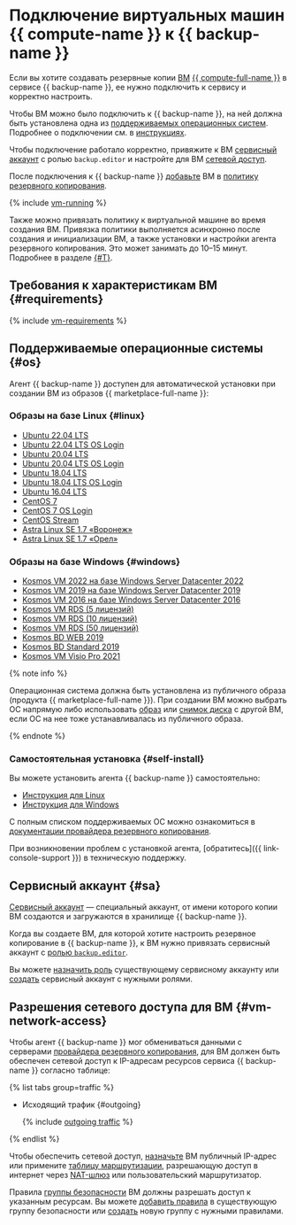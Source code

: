 # Подключение виртуальных машин {{ compute-name }} к {{ backup-name }}

Если вы хотите создавать резервные копии [ВМ](../../compute/concepts/vm.md) [{{ compute-full-name }}](../../compute/) в сервисе {{ backup-name }}, ее нужно подключить к сервису и корректно настроить.

Чтобы ВМ можно было подключить к {{ backup-name }}, на ней должна быть установлена одна из [поддерживаемых операционных систем](#os). Подробнее о подключении см. в [инструкциях](../operations/index.md#connect-vm).

Чтобы подключение работало корректно, привяжите к ВМ [сервисный аккаунт](#sa) с ролью `backup.editor` и настройте для ВМ [сетевой доступ](#vm-network-access).

После подключения к {{ backup-name }} [добавьте](../operations/policy-vm/attach-and-detach-vm.md#attach-vm) ВМ в [политику резервного копирования](policy.md).

{% include [vm-running](../../_includes/backup/vm-running.md) %}

Также можно привязать политику к виртуальной машине во время создания ВМ. Привязка политики выполняется асинхронно после создания и инициализации ВМ, а также установки и настройки агента резервного копирования. Это может занимать до 10–15 минут. Подробнее в разделе [{#T}](../tutorials/vm-with-backup-policy/index.md).

## Требования к характеристикам ВМ {#requirements}

{% include [vm-requirements](../../_includes/backup/vm-requirements.md) %}

## Поддерживаемые операционные системы {#os}

Агент {{ backup-name }} доступен для автоматической установки при создании ВМ из образов {{ marketplace-full-name }}:

### Образы на базе Linux {#linux}

* [Ubuntu 22.04 LTS](/marketplace/products/yc/ubuntu-22-04-lts)
* [Ubuntu 22.04 LTS OS Login](/marketplace/products/yc/ubuntu-2204-lts-oslogin)
* [Ubuntu 20.04 LTS](/marketplace/products/yc/ubuntu-20-04-lts)
* [Ubuntu 20.04 LTS OS Login](/marketplace/products/yc/ubuntu-2004-lts-oslogin)
* [Ubuntu 18.04 LTS](/marketplace/products/yc/ubuntu-18-04-lts)
* [Ubuntu 18.04 LTS OS Login](/marketplace/products/yc/ubuntu-1804-lts-oslogin)
* [Ubuntu 16.04 LTS](/marketplace/products/yc/ubuntu-16-04-lts)
* [CentOS 7](/marketplace/products/yc/centos-7)
* [CentOS 7 OS Login](/marketplace/products/yc/centos-7-oslogin)
* [CentOS Stream](/marketplace/products/yc/centos-stream-8)
* [Astra Linux SE 1.7 «Воронеж»](/marketplace/products/astralinux/alse)
* [Astra Linux SE 1.7 «Орел»](/marketplace/products/astralinux/alse-orel)

### Образы на базе Windows {#windows}

* [Kosmos VM 2022 на базе Windows Server Datacenter 2022](/marketplace/products/fotonsrv/kosmosvm2022)
* [Kosmos VM 2019 на базе Windows Server Datacenter 2019](/marketplace/products/fotonsrv/kosmosvm2019)
* [Kosmos VM 2016 на базе Windows Server Datacenter 2016](/marketplace/products/fotonsrv/kosmosvm2016)
* [Kosmos VM RDS (5 лицензий)](/marketplace/products/fotonsrv/kos-5-rds)
* [Kosmos VM RDS (10 лицензий)](/marketplace/products/fotonsrv/kos-10-rds)
* [Kosmos VM RDS (50 лицензий)](/marketplace/products/fotonsrv/kos-50-rds)
* [Kosmos BD WEB 2019](/marketplace/products/fotonsrv/kosmosbdweb2019)
* [Kosmos BD Standard 2019](/marketplace/products/fotonsrv/kosmosbdstd2019)
* [Kosmos VM Visio Pro 2021](/marketplace/products/fotonsrv/kosmosvisio)

{% note info %}

Операционная система должна быть установлена из публичного образа (продукта {{ marketplace-full-name }}). При создании ВМ можно выбрать ОС напрямую либо использовать [образ](../../compute/concepts/image.md) или [снимок диска](../../compute/concepts/snapshot.md) с другой ВМ, если ОС на нее тоже устанавливалась из публичного образа.

{% endnote %}

### Самостоятельная установка {#self-install}

Вы можете установить агента {{ backup-name }} самостоятельно:

* [Инструкция для Linux](../operations/connect-vm-linux.md)
* [Инструкция для Windows](../operations/connect-vm-windows.md)

С полным списком поддерживаемых ОС можно ознакомиться в [документации провайдера резервного копирования](https://docs.cyberprotect.ru/ru-RU/CyberBackupCloud/21.06/user/#supported-operating-systems-and-environments.html).

При возникновении проблем с установкой агента, [обратитесь]({{ link-console-support }}) в техническую поддержку.

## Сервисный аккаунт {#sa}

[Сервисный аккаунт](../../iam/concepts/users/service-accounts.md) — специальный аккаунт, от имени которого копии ВМ создаются и загружаются в хранилище {{ backup-name }}.

Когда вы создаете ВМ, для которой хотите настроить резервное копирование в {{ backup-name }}, к ВМ нужно привязать сервисный аккаунт с [ролью `backup.editor`](../security/index.md).

Вы можете [назначить роль](../../iam/operations/sa/assign-role-for-sa.md) существующему сервисному аккаунту или [создать](../../iam/operations/sa/create.md) сервисный аккаунт с нужными ролями.

## Разрешения сетевого доступа для ВМ {#vm-network-access}

Чтобы агент {{ backup-name }} мог обмениваться данными с серверами [провайдера резервного копирования](index.md#providers), для ВМ должен быть обеспечен сетевой доступ к IP-адресам ресурсов сервиса {{ backup-name }} согласно таблице:

{% list tabs group=traffic %}

- Исходящий трафик {#outgoing}

  {% include [outgoing traffic](../../_includes/backup/outgoing-rules.md) %}

{% endlist %}

Чтобы обеспечить сетевой доступ, [назначьте](../../compute/operations/vm-control/vm-attach-public-ip.md) ВМ публичный IP-адрес или примените [таблицу маршрутизации](../../vpc/concepts/routing.md#rt-vm), разрешающую доступ в интернет через [NAT-шлюз](../../vpc/concepts/gateways.md) или пользовательский маршрутизатор.

Правила [группы безопасности](../../vpc/concepts/security-groups.md) ВМ должны разрешать доступ к указанным ресурсам. Вы можете [добавить правила](../../vpc/operations/security-group-add-rule.md) в существующую группу безопасности или [создать](../../vpc/operations/security-group-create.md) новую группу с нужными правилами.
